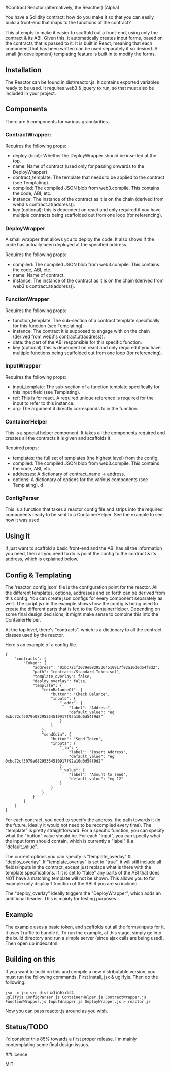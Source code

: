 #Contract Reactor (alternatively, the Reacther) (Alpha)

You have a Solidity contract: how do you make it so that you can easily build a front-end that maps to the functions of the contract?

This attempts to make it easier to scaffold out a front-end, using only the contract & its ABI. Given this, it automatically creates input forms, based on the contracts that is passed to it. It is built in React, meaning that each component that has been written can be used separately if so desired. A small (in development) templating feature is built in to modify the forms.

## Installation

The Reactor can be found in dist/reactor.js. It contains exported variables ready to be used. It requires web3 & jquery to run, so that must also be included in your project.

## Components

There are 5 components for various granularities.

### ContractWrapper:

Requires the following props:  
- deploy (bool): Whether the DeployWrapper should be inserted at the top.  
- name: Name of contract (used only for passing onwards to the DeployWrapper).  
- contract_template: The template that needs to be applied to the contract (see Templating).  
- compiled: The compiled JSON blob from web3.compile. This contains the code, ABI, etc.
- instance: The instance of the contract as it is on the chain (derived from web3's contract.at(address)).  
- key (optional): this is dependent on react and only required if you have multiple contracts being scaffolded out from one loop (for referencing).  

### DeployWrapper 

A small wrapper that allows you to deploy the code. It also shows if the code has actually been deployed at the specified address.

Requires the following props:  
- compiled: The compiled JSON blob from web3.compile. This contains the code, ABI, etc.
- name: Name of contract.
- instance: The instance of the contract as it is on the chain (derived from web3's contract.at(address)).  

### FunctionWrapper

Requires the following props:  
- function_template: The sub-section of a contract template specifically for this function (see Templating).  
- instance: The contract it is supposed to engage with on the chain (derived from web3's contract.at(address)).  
- data: the part of the ABI responsible for this specific function.  
- key (optional): this is dependent on react and only required if you have multiple functions being scaffolded out from one loop (for referencing).  

### InputWrapper

Requires the following props:  
- input_template: The sub-section of a function template specifically for this input field (see Templating).    
- ref: This is for react. A required unique reference is required for the input to refer to this instance.  
- arg: The argument it directly corresponds to in the function.  


### ContainerHelper

This is a special helper component. It takes all the components required and creates all the contracts it is given and scaffolds it.

Required props:
- templates: the full set of templates (the highest level) from the config.  
- compiled: The compiled JSON blob from web3.compile. This contains the code, ABI, etc.  
- addresses: A dictionary of contract_name -> address.  
- options: A dictionary of options for the various components (see Templating).  d

### ConfigParser

This is a function that takes a reactor config file and strips into the required components ready to be sent to a ContainerHelper. See the example to see how it was used.

## Using it

If just want to scaffold a basic front-end and the ABI has all the information you need, then all you need to do is point the config to the contract & its address, which is explained below.

## Config & Templating

The 'reactor_config.json' file is the configuration point for the reactor. All the different templates, options, addresses and so forth can be derived from this config. You can create json configs for every component separately as well. The script.jsx in the example shows how the config is being used to create the different parts that is fed to the ContainerHelper. Depending on some final design decisions, it might make sense to combine this into the ContainerHelper.

At the top level, there's "contracts", which is a dictionary to all the contract classes used by the reactor.

Here's an example of a config file.

```
{
    "contracts": { 
        "Token": {
            "address": "0xbc72cf3079e08295364510917f92a10d0d54f9d2",
            "path": "contracts/Standard_Token.sol",
            "template_overlay": false,
            "deploy_overlay": false,
            "template": {
                "coinBalanceOf": {
                    "button": "Check Balance",
                    "inputs": {
                        "_addr": {
                            "label": "Address",
                            "default_value": "eg 0xbc72cf3079e08295364510917f92a10d0d54f9d2"
                        }
                    }
                },
                "sendCoin": {
                    "button": "Send Token",
                    "inputs": {
                        "_to": {
                            "label": "Insert Address",
                            "default_value": "eg 0xbc72cf3079e08295364510917f92a10d0d54f9d2"
                        },
                        "_value": {
                            "label": "Amount to send",
                            "default_value": "eg 12"
                        }
                    }
                }
            }
        }
    }
} 
```

For each contract, you need to specify the address, the path towards it (in the future, ideally it would not need to be recompiled every time). The "template" is pretty straightforward. For a specific function, you can specify what the "button" value should be. For each "input", you can specify what the input form should contain, which is currently a "label" & a "default_value".

The current options you can specify is "template_overlay" & "deploy_overlay". If "template_overlay" is set to "true", it will still include all fields/inputs in the contract, except just replace what is there with the template specifications. If it is set to "false" any parts of the ABI that does NOT have a matching template will not be shown. This allows you to for example only display 1 function of the ABI if you are so inclined.

The "deploy_overlay" ideally triggers the "DeployWrapper", which adds an additional header. This is mainly for testing purposes.

## Example

The example uses a basic token, and scaffolds out all the forms/inputs for it. It uses Truffle to bundle it. To run the example, at this stage, simply go into the build directory and run a simple server (since ajax calls are being used). Then open up index.html.

## Building on this

If you want to build on this and compile a new distributable version, you must run the following commands. First install, jsx & uglifyjs. Then do the following:

```jsx -x jsx src dist```
cd into dist.  
```uglifyjs ConfigParser.js ContainerHelper.js ContractWrapper.js FunctionWrapper.js InputWrapper.js DeployWrapper.js > reactor.js```

Now you can pass reactor.js around as you wish.

## Status/TODO

I'd consider this 85% towards a first proper release. I'm mainly contemplating some final design issues.

##Licence

MIT
